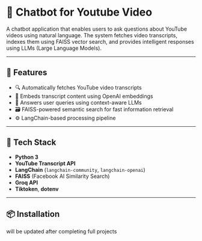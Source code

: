 # 🎥 Chatbot for Youtube Video

A chatbot application that enables users to ask questions about YouTube videos using natural language. The system fetches video transcripts, indexes them using FAISS vector search, and provides intelligent responses using LLMs (Large Language Models).

---

## 🚀 Features

- 🔍 Automatically fetches YouTube video transcripts
- 🧠 Embeds transcript content using OpenAI embeddings
- 💬 Answers user queries using context-aware LLMs
- 🗃️ FAISS-powered semantic search for fast information retrieval
- ⚙️ LangChain-based processing pipeline

---

## 🧰 Tech Stack

- **Python 3**
- **YouTube Transcript API**
- **LangChain** (`langchain-community`, `langchain-openai`)
- **FAISS** (Facebook AI Similarity Search)
- **Groq API**
- **Tiktoken**, **dotenv**

---

## 📦 Installation

will be updated after completing full projects
